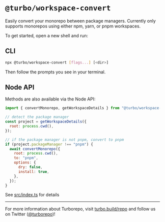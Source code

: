 # `@turbo/workspace-convert`

Easily convert your monorepo between package managers. Currently only supports monorepos using either npm, yarn, or pnpm workspaces.

To get started, open a new shell and run:

## CLI

```sh
npx @turbo/workspace-convert [flags...] [<dir>]
```

Then follow the prompts you see in your terminal.

## Node API

Methods are also available via the Node API:

```js
import { convertMonorepo, getWorkspaceDetails } from "@turbo/workspace-convert";

// detect the package manager
const project = getWorkspaceDetails({
  root: process.cwd(),
});

// if the package manager is not pnpm, convert to pnpm
if (project.packageManager !== "pnpm") {
  await convertMonorepo({
    root: process.cwd(),
    to: "pnpm",
    options: {
      dry: false,
      install: true,
    },
  });
}
```

See [src/index.ts](src/index.ts) for details

---

For more information about Turborepo, visit [turbo.build/repo](https://turbo.build/repo) and follow us on Twitter ([@turborepo](https://twitter.com/turborepo))!
